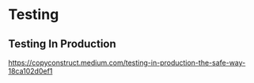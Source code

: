 # Testing

## Testing In Production
https://copyconstruct.medium.com/testing-in-production-the-safe-way-18ca102d0ef1
